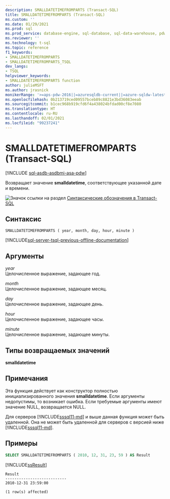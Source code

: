```yaml
---
description: SMALLDATETIMEFROMPARTS (Transact-SQL)
title: SMALLDATETIMEFROMPARTS (Transact-SQL)
ms.custom: ''
ms.date: 01/29/2021
ms.prod: sql
ms.prod_service: database-engine, sql-database, sql-data-warehouse, pdw
ms.reviewer: ''
ms.technology: t-sql
ms.topic: reference
f1_keywords:
- SMALLDATETIMEFROMPARTS
- SMALLDATETIMEFROMPARTS_TSQL
dev_langs:
- TSQL
helpviewer_keywords:
- SMALLDATETIMEFROMPARTS function
author: julieMSFT
ms.author: jrasnick
monikerRange: '>=aps-pdw-2016||=azuresqldb-current||=azure-sqldw-latest||>=sql-server-2016||>=sql-server-linux-2017||=azuresqldb-mi-current'
ms.openlocfilehash: 0b213719ced09557bceb89c8821e3bd36083eeab
ms.sourcegitcommit: b1cec968b919cfd6f4a438024bfdad00cf8e7080
ms.translationtype: HT
ms.contentlocale: ru-RU
ms.lasthandoff: 02/01/2021
ms.locfileid: "99237241"
---
```

# <a name="smalldatetimefromparts-transact-sql"></a>SMALLDATETIMEFROMPARTS (Transact-SQL)
[!INCLUDE [sql-asdb-asdbmi-asa-pdw](../../includes/applies-to-version/sql-asdb-asdbmi-asa-pdw.md)]

  Возвращает значение **smalldatetime**, соответствующее указанной дате и времени.  
  
 ![Значок ссылки на раздел](../../database-engine/configure-windows/media/topic-link.gif "Значок ссылки на раздел") [Синтаксические обозначения в Transact-SQL](../../t-sql/language-elements/transact-sql-syntax-conventions-transact-sql.md)  
  
## <a name="syntax"></a>Синтаксис  
  
```syntaxsql  
SMALLDATETIMEFROMPARTS ( year, month, day, hour, minute )  
```  
  
[!INCLUDE[sql-server-tsql-previous-offline-documentation](../../includes/sql-server-tsql-previous-offline-documentation.md)]

## <a name="arguments"></a>Аргументы
 *year*  
 Целочисленное выражение, задающее год.  
  
 *month*  
 Целочисленное выражение, задающее месяц.  
  
 *day*  
 Целочисленное выражение, задающее день.  
  
 *hour*  
 Целочисленное выражение, задающее часы.  
  
 *minute*  
 Целочисленное выражение, задающее минуты.  
  
## <a name="return-types"></a>Типы возвращаемых значений  
 **smalldatetime**  
  
## <a name="remarks"></a>Примечания  
 Эта функция действует как конструктор полностью инициализированного значения **smalldatetime**. Если аргументы недопустимы, то возникает ошибка. Если требуемые аргументы имеют значение NULL, возвращается NULL.  
 
 Для серверов [!INCLUDE[sssql11-md](../../includes/sssql11-md.md)] и выше данная функция может быть удаленной. Она не может быть удаленной для серверов с версией ниже [!INCLUDE[sssql11-md](../../includes/sssql11-md.md)].  
  
## <a name="examples"></a>Примеры  
  
```sql  
SELECT SMALLDATETIMEFROMPARTS ( 2010, 12, 31, 23, 59 ) AS Result  
```  
  
 [!INCLUDE[ssResult](../../includes/ssresult-md.md)]  
  
```  
Result  
---------------------------  
2010-12-31 23:59:00  
  
(1 row(s) affected)  
```  
  


